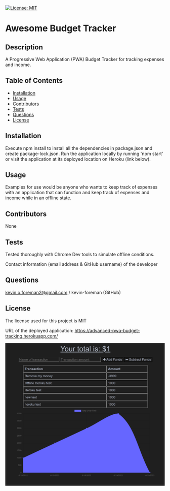 [![License: MIT](https://img.shields.io/badge/License-MIT-yellow.svg)](https://opensource.org/licenses/MIT)


# Awesome Budget Tracker

## Description
A Progressive Web Application (PWA) Budget Tracker for tracking expenses and income.

## Table of Contents
* [Installation](#installation)
* [Usage](#usage)
* [Contributors](#contributors)
* [Tests](#tests)
* [Questions](#questions)
* [License](#license) 

## Installation
Execute npm install to install all the dependencies in package.json and create package-lock.json. Run the application locally by running 'npm start' or visit the application at its deployed location on Heroku (link below).

## Usage
Examples for use would be anyone who wants to keep track of expenses with an application that can function and keep track of expenses and income while in an offline state.

## Contributors
None

## Tests
Tested thoroughly with Chrome Dev tools to simulate offline conditions.

Contact information (email address & GitHub username) of the developer
## Questions
kevin.o.foreman2@gmail.com / kevin-foreman (GitHub)

## License
The license used for this project is MIT

URL of the deployed application: https://advanced-pwa-budget-tracking.herokuapp.com/

![alt text](assets/images/budget-tracker-screenshot.png)
